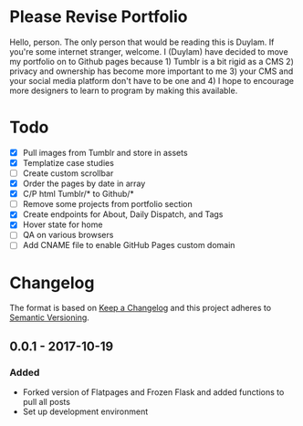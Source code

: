 # Please Revise Portfolio

Hello, person. The only person that would be reading this is Duylam.
If you're some internet stranger, welcome. I (Duylam) have decided to move my
portfolio on to Github pages because 1) Tumblr is a bit rigid as a CMS 2) privacy
and ownership has become more important to me 3) your CMS and your social media
platform don't have to be one and 4) I hope to encourage more designers to learn
to program by making this available.

# Todo
- [x] Pull images from Tumblr and store in assets
- [x] Templatize case studies
- [ ] Create custom scrollbar
- [x] Order the pages by date in array
- [x] C/P html Tumblr/* to Github/*
- [ ] Remove some projects from portfolio section
- [x] Create endpoints for About, Daily Dispatch, and Tags
- [x] Hover state for home
- [ ] QA on various browsers
- [ ] Add CNAME file to enable GitHub Pages custom domain

# Changelog
The format is based on [Keep a Changelog](http://keepachangelog.com/en/1.0.0/)
and this project adheres to [Semantic Versioning](http://semver.org/spec/v2.0.0.html).

## 0.0.1 - 2017-10-19
### Added
- Forked version of Flatpages and Frozen Flask and added functions to pull all posts
- Set up development environment
